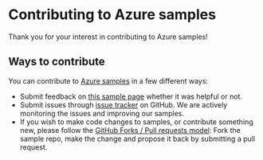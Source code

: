 # Contributing to Azure samples

Thank you for your interest in contributing to Azure samples!

## Ways to contribute

You can contribute to [Azure samples](https://github.com/Azure-Samples/aci-dotnet-manage-container-instances-1) in a few different ways:

- Submit feedback on [this sample page](https://azure.microsoft.com/documentation/samples/aci-dotnet-manage-container-instances-1/) whether it was helpful or not.  
- Submit issues through [issue tracker](https://github.com/Azure-Samples/aci-dotnet-manage-container-instances-1/issues) on GitHub. We are actively monitoring the issues and improving our samples.
- If you wish to make code changes to samples, or contribute something new, please follow the [GitHub Forks / Pull requests model](https://help.github.com/articles/fork-a-repo/): Fork the sample repo, make the change and propose it back by submitting a pull request.